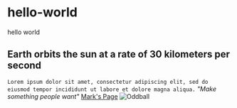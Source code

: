 # hello-world
hello world
## Earth orbits the sun at a rate of 30 kilometers per second
`Lorem ipsum dolor sit amet, consectetur adipiscing elit, sed do eiusmod tempor incididunt ut labore et dolore magna aliqua.`
*"Make something people want"*
[Mark's Page](https://sites.google.com/site/markaweeks/home)
![Oddball](https://i.imgur.com/3dMEd1I.png)
